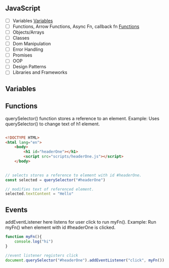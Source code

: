 ## JavaScript

- [  ] Variables
[Variables](#Varibles)
- [  ] Functions, Arrow Functions, Async Fn, 
    callback fn
 [Functions](#Functions)
- [  ] Objects/Arrays
- [  ] Classes
- [  ] Dom Manipulation
- [  ] Error Handling 
- [  ] Promises
- [  ] OOP
- [  ] Design Patterns
- [  ] Libraries and Frameworks

## Variables 



## Functions

querySelector() function stores a reference to an element.
Example: Uses querySelector() to change text of h1 element.

```html

<!DOCTYPE HTML>
<html lang="en">
    <body>
        <h1 id="headerOne"></h1>
        <script src="scripts/headerOne.js"></script>
    </body>
    
```

```javascript
// selects stores a reference to element with id #headerOne.
const selected = querySelector("#headerOne")

// modifies text of referenced element.
selected.textContent = "Hello"

```

## Events

addEventListener here listens for user click to run myFn().
Example: Run myFn() when element with id  #headerOne is clicked. 

```javascript
function myFn(){
    console.log("hi")
}

//event listener registers click
document.querySelector("#headerOne").addEventListener("click", myFn())

```

